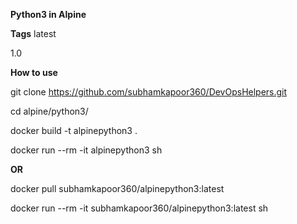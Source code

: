 
**Python3 in Alpine**

**Tags**
latest

1.0

**How to use**

git clone https://github.com/subhamkapoor360/DevOpsHelpers.git

cd alpine/python3/

docker build -t alpinepython3 .

docker run --rm -it alpinepython3 sh

**OR**

docker pull subhamkapoor360/alpinepython3:latest

docker run --rm -it subhamkapoor360/alpinepython3:latest sh
